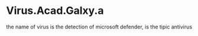 # Virus.Acad.Galxy.a
the name of virus is the detection of microsoft defender, is the tipic antivirus
